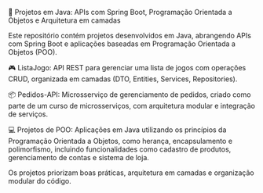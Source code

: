  🚀 Projetos em Java: APIs com Spring Boot, Programação Orientada a Objetos e Arquitetura em camadas

Este repositório contém projetos desenvolvidos em Java, abrangendo APIs com Spring Boot e aplicações baseadas em Programação Orientada a Objetos (POO).

🎮 ListaJogo: API REST para gerenciar uma lista de jogos com operações CRUD, organizada em camadas (DTO, Entities, Services, Repositories).

📦 Pedidos-API: Microsserviço de gerenciamento de pedidos, criado como parte de um curso de microsserviços, com arquitetura modular e integração de serviços.

💻 Projetos de POO: Aplicações em Java utilizando os princípios da Programação Orientada a Objetos, como herança, encapsulamento e polimorfismo, incluindo funcionalidades como cadastro de produtos, gerenciamento de contas e sistema de loja.

Os projetos priorizam boas práticas, arquitetura em camadas e organização modular do código.
